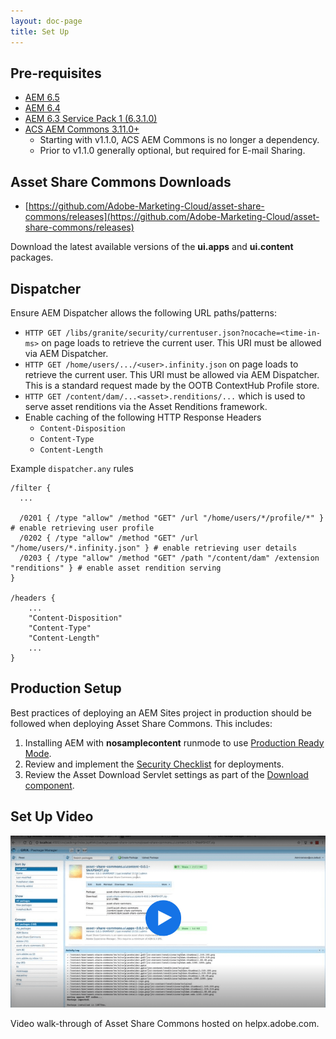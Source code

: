 ```yaml
---
layout: doc-page
title: Set Up
---
```


## Pre-requisites

* [AEM 6.5](https://helpx.adobe.com/experience-manager/6-5/release-notes.html)
* [AEM 6.4](https://helpx.adobe.com/experience-manager/6-4/release-notes.html)
* [AEM 6.3 Service Pack 1 (6.3.1.0)](https://docs.adobe.com/docs/en/aem/6-3/release-notes/sp1.html)
* [ACS AEM Commons 3.11.0+](https://github.com/Adobe-Consulting-Services/acs-aem-commons/releases)
    * Starting with v1.1.0, ACS AEM Commons is no longer a dependency.
    * Prior to v1.1.0 generally optional, but required for E-mail Sharing. 

## Asset Share Commons Downloads

* [https://github.com/Adobe-Marketing-Cloud/asset-share-commons/releases](https://github.com/Adobe-Marketing-Cloud/asset-share-commons/releases)

Download the latest available versions of the **ui.apps** and **ui.content** packages.

## Dispatcher

Ensure AEM Dispatcher allows the following URL paths/patterns:

* `HTTP GET /libs/granite/security/currentuser.json?nocache=<time-in-ms>` on page loads to retrieve the current user. This URI must be allowed via AEM Dispatcher.  
* `HTTP GET /home/users/.../<user>.infinity.json` on page loads to retrieve the current user. This URI must be allowed via AEM Dispatcher. This is a standard request made by the OOTB ContextHub Profile store.
* `HTTP GET /content/dam/...<asset>.renditions/...` which is used to serve asset renditions via the Asset Renditions framework.
* Enable caching of the following HTTP Response Headers
   * `Content-Disposition`
   * `Content-Type`
   * `Content-Length`

Example `dispatcher.any` rules

```
/filter {
  ...

  /0201 { /type "allow" /method "GET" /url "/home/users/*/profile/*" } # enable retrieving user profile
  /0202 { /type "allow" /method "GET" /url "/home/users/*.infinity.json" } # enable retrieving user details
  /0203 { /type "allow" /method "GET" /path "/content/dam" /extension "renditions" } # enable asset rendition serving
}

/headers {
    ...
    "Content-Disposition"
    "Content-Type"
    "Content-Length"
    ...
}
```

## Production Setup

Best practices of deploying an AEM Sites project in production should be followed when deploying Asset Share Commons. This includes:

1. Installing AEM with **nosamplecontent** runmode to use [Production Ready Mode](https://helpx.adobe.com/experience-manager/6-5/sites/administering/using/production-ready.html).
2. Review and implement the [Security Checklist](https://helpx.adobe.com/experience-manager/6-5/sites/administering/using/security-checklist.html) for deployments.
3. Review the Asset Download Servlet settings as part of the [Download component](../../actions/download).

## Set Up Video

<a href="https://helpx.adobe.com/experience-manager/kt/assets/using/asset-share-commons-article-understand/asset-share-commons-feature-video-setup.html"><img src="./images/video.png" alt="Set up video - center"/></a>

Video walk-through of Asset Share Commons hosted on helpx.adobe.com.

 




